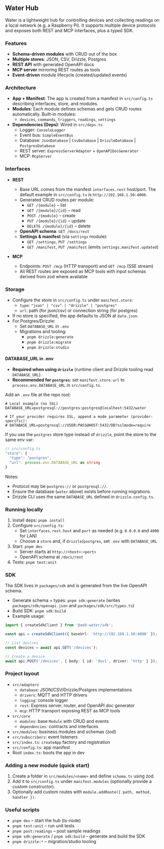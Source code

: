 ## Water Hub
Water is a lightweight hub for controlling devices and collecting readings on a local network (e.g. a Raspberry Pi). It supports multiple device protocols and exposes both REST and MCP interfaces, plus a typed SDK.

### Features
- **Schema-driven modules** with CRUD out of the box
- **Multiple stores**: JSON, CSV, Drizzle, Postgres
- **REST API** with generated OpenAPI docs
- **MCP server** mirroring REST routes as tools
- **Event-driven** module lifecycle (created/updated events)

### Architecture
- **App + Manifest**: The app is created from a manifest in `src/config.ts` describing interfaces, store, and modules.
- **Modules**: Each module defines schemas and gets CRUD routes automatically. Built-in modules:
  - `devices`, `commands`, `triggers`, `readings`, `settings`
- **Dependencies (Deps)**: Wired in `src/deps.ts`
  - Logger: `ConsoleLogger`
  - Event bus: `SimpleEventBus`
  - Database: `JsonDatabase` | `CsvDatabase` | `DrizzleDatabase` | `PostgresDatabase`
  - REST server: `ExpressServerAdapter` + `OpenAPIDocGenerator`
  - MCP: `McpServer`

### Interfaces
- **REST**
  - Base URL comes from the manifest `interfaces.rest` host/port. The default example in `src/config.ts` is `http://192.168.1.50:4000`.
  - Generated CRUD routes per module:
    - `GET /{module}` – list
    - `GET /{module}/{id}` – read
    - `POST /{module}` – create
    - `PUT /{module}/{id}` – update
    - `DELETE /{module}/{id}` – delete
  - **OpenAPI schema**: `GET /docs/rest`
  - **Settings & manifest** (via `settings` module):
    - `GET /settings`, `PUT /settings`
    - `GET /manifest`, `PUT /manifest` (emits `settings.manifest.updated`)

- **MCP**
  - Endpoints: `POST /mcp` (HTTP transport) and `GET /mcp` (SSE stream)
  - All REST routes are exposed as MCP tools with input schemas derived from zod where available

### Storage
- Configure the store in `src/config.ts` under `manifest.store`:
  - `type`: `"json" | "csv" | "drizzle" | "postgres"`
  - `url`: path (for json/csv) or connection string (for postgres)
- If no store is specified, the app defaults to JSON at `data.json`.
- For Postgres/Drizzle:
  - Set `DATABASE_URL` in `.env`
  - Migrations and tooling:
    - `pnpm drizzle:generate`
    - `pnpm drizzle:migrate`
    - `pnpm drizzle:studio`

#### DATABASE_URL in .env
- **Required when using `drizzle`** (runtime client and Drizzle tooling read `DATABASE_URL`).
- **Recommended for `postgres`**: set `manifest.store.url` to `process.env.DATABASE_URL` in `src/config.ts`.

Add an `.env` file at the repo root:

```env
# Local example (no SSL)
DATABASE_URL=postgresql://postgres:postgres@localhost:5432/water

# If your provider requires SSL, append a mode parameter (provider-specific):
# DATABASE_URL=postgresql://USER:PASS@HOST:5432/DB?sslmode=require
```

If you use the `postgres` store type instead of `drizzle`, point the store to the same env var:

```ts
// src/config.ts
"store": {
  "type": "postgres",
  "url": process.env.DATABASE_URL as string
}
```

Notes:
- Protocol may be `postgres://` or `postgresql://`.
- Ensure the database (`water` above) exists before running migrations.
- Drizzle CLI uses the same `DATABASE_URL` defined in `drizzle.config.ts`.

### Running locally
1. Install deps: `pnpm install`
2. Configure `src/config.ts`:
   - Set `interfaces.rest.host` and `port` as needed (e.g. `0.0.0.0` and `4000` for LAN)
   - Choose a `store` and, if `drizzle`/`postgres`, set `.env` with `DATABASE_URL`
3. Start: `pnpm dev`
   - Server starts at `http://<host>:<port>`
   - OpenAPI schema at `/docs/rest`
4. Tests: `pnpm test:unit`

### SDK
The SDK lives in `packages/sdk` and is generated from the live OpenAPI schema.

- Generate schema + types: `pnpm sdk:generate` (writes `packages/sdk/openapi.json` and `packages/sdk/src/types.ts`)
- Build SDK: `pnpm sdk:build`
- Example usage:

```ts
import { createSdkClient } from '@add-water/sdk';

const api = createSdkClient({ baseUrl: 'http://192.168.1.50:4000' });

// List devices
const devices = await api.GET('/devices');

// Create a device
await api.POST('/devices', { body: { id: 'dev1', driver: 'http' } });
```

### Project layout
- `src/adapters`
  - `database`: JSON/CSV/Drizzle/Postgres implementations
  - `drivers`: MQTT and HTTP drivers
  - `logging`: console logger
  - `rest`: Express server, router, and OpenAPI doc generator
  - `mcp`: HTTP transport exposing REST as MCP tools
- `src/core`
  - `modules`: base `Module` with CRUD and events
  - `dependencies`: contracts and interfaces
- `src/modules`: business modules and schemas (zod)
- `src/subscribers`: event listeners
- `src/index.ts`: `createApp` factory and registration
- `src/config.ts`: app manifest
- Root `index.ts`: boots the app in dev

### Adding a new module (quick start)
1. Create a folder in `src/modules/<name>` and define `schema.ts` using zod.
2. Add it to `src/config.ts` under `manifest.modules` (optionally provide a custom constructor).
3. Optionally add custom routes with `module.addRoute({ path, method, handler })`.

### Useful scripts
- `pnpm dev` – start the hub (ts-node)
- `pnpm test:unit` – run unit tests
- `pnpm post:readings` – post sample readings
- `pnpm sdk:generate` / `pnpm sdk:build` – generate and build the SDK
- `pnpm drizzle:*` – migration/studio tooling
